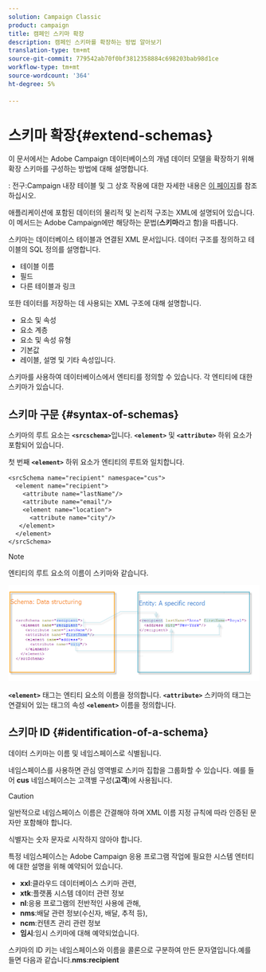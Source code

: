 ```yaml
---
solution: Campaign Classic
product: campaign
title: 캠페인 스키마 확장
description: 캠페인 스키마를 확장하는 방법 알아보기
translation-type: tm+mt
source-git-commit: 779542ab70f0bf3812358884c698203bab98d1ce
workflow-type: tm+mt
source-wordcount: '364'
ht-degree: 5%

---
```


# 스키마 확장{#extend-schemas}

이 문서에서는 Adobe Campaign 데이터베이스의 개념 데이터 모델을 확장하기 위해 확장 스키마를 구성하는 방법에 대해 설명합니다.

: 전구:Campaign 내장 테이블 및 그 상호 작용에 대한 자세한 내용은 [이 페이지](datamodel.md)를 참조하십시오.

애플리케이션에 포함된 데이터의 물리적 및 논리적 구조는 XML에 설명되어 있습니다. 이 메서드는 Adobe Campaign에만 해당하는 문법(**스키마**&#x200B;라고 함)을 따릅니다.

스키마는 데이터베이스 테이블과 연결된 XML 문서입니다. 데이터 구조를 정의하고 테이블의 SQL 정의를 설명합니다.

* 테이블 이름
* 필드
* 다른 테이블과 링크

또한 데이터를 저장하는 데 사용되는 XML 구조에 대해 설명합니다.

* 요소 및 속성
* 요소 계층
* 요소 및 속성 유형
* 기본값
* 레이블, 설명 및 기타 속성입니다.

스키마를 사용하여 데이터베이스에서 엔티티를 정의할 수 있습니다. 각 엔티티에 대한 스키마가 있습니다.

## 스키마 구문 {#syntax-of-schemas}

스키마의 루트 요소는 **`<srcschema>`**&#x200B;입니다. **`<element>`** 및 **`<attribute>`** 하위 요소가 포함되어 있습니다.

첫 번째 **`<element>`** 하위 요소가 엔티티의 루트와 일치합니다.

```
<srcSchema name="recipient" namespace="cus">
  <element name="recipient">  
    <attribute name="lastName"/>
    <attribute name="email"/>
    <element name="location">
      <attribute name="city"/>
   </element>
  </element>
</srcSchema>
```

>[!NOTE]
>
>엔티티의 루트 요소의 이름이 스키마와 같습니다.

![](assets/schema_and_entity.png)

**`<element>`** 태그는 엔티티 요소의 이름을 정의합니다. **`<attribute>`** 스키마의 태그는 연결되어 있는 태그의 속성  **`<element>`** 이름을 정의합니다.

## 스키마 ID {#identification-of-a-schema}

데이터 스키마는 이름 및 네임스페이스로 식별됩니다.

네임스페이스를 사용하면 관심 영역별로 스키마 집합을 그룹화할 수 있습니다. 예를 들어 **cus** 네임스페이스는 고객별 구성(**고객**)에 사용됩니다.

>[!CAUTION]
>
>일반적으로 네임스페이스 이름은 간결해야 하며 XML 이름 지정 규칙에 따라 인증된 문자만 포함해야 합니다.
>
>식별자는 숫자 문자로 시작하지 않아야 합니다.

특정 네임스페이스는 Adobe Campaign 응용 프로그램 작업에 필요한 시스템 엔터티에 대한 설명을 위해 예약되어 있습니다.

* **xxl**:클라우드 데이터베이스 스키마 관련,
* **xtk**:플랫폼 시스템 데이터 관련 정보
* **nl**:응용 프로그램의 전반적인 사용에 관해,
* **nms**:배달 관련 정보(수신자, 배달, 추적 등),
* **ncm**:컨텐츠 관리 관련 정보
* **임시**:임시 스키마에 대해 예약되었습니다.

스키마의 ID 키는 네임스페이스와 이름을 콜론으로 구분하여 만든 문자열입니다.예를 들면 다음과 같습니다.**nms:recipient**
